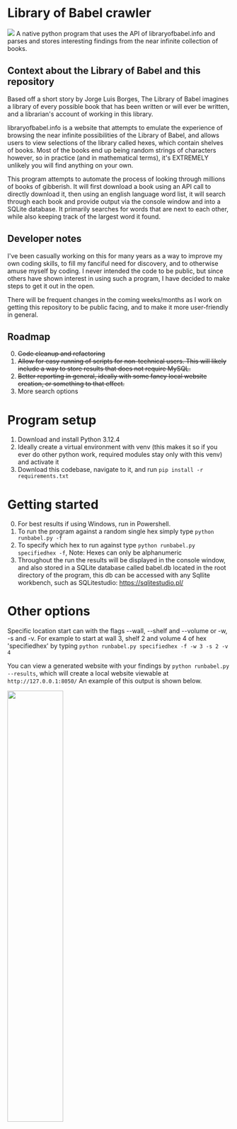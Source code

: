 # Library of Babel crawler

![](https://i.imgur.com/skjkwPk.gif)
A native python program that uses the API of libraryofbabel.info and parses and stores interesting findings from the 
near infinite collection of books.

## Context about the Library of Babel and this repository
Based off a short story by Jorge Luis Borges, The Library of Babel imagines a library of every possible book that has
been written or will ever be written, and a librarian's account of working in this library.

libraryofbabel.info is a website that attempts to emulate the experience of browsing the near infinite possibilities of
the Library of Babel, and allows users to view selections of the library called hexes, which contain shelves of books.
Most of the books end up being random strings of characters however, so in practice (and in mathematical terms), it's
EXTREMELY unlikely you will find anything on your own.

This program attempts to automate the process of looking through millions of books of gibberish. It will first download
a book using an API call to directly download it, then using an english language word list, it will search
through each book and provide output via the console window and into a SQLite database. It primarily searches 
for words that are next to each other, while also keeping track of the largest word it found.

## Developer notes
I've been casually working on this for many years as a way to improve my own coding skills, to fill my fanciful need for
discovery, and to otherwise amuse myself by coding. I never intended the code to be public, but since others have shown
interest in using such a program, I have decided to make steps to get it out in the open. 

There will be frequent changes in the coming weeks/months as I work on getting this repository to be public facing, and 
to make it more user-friendly in general.

## Roadmap

0. ~~Code cleanup and refactoring~~
1. ~~Allow for easy running of scripts for non-technical users. This will likely include a way to store results that does 
not require MySQL.~~
2. ~~Better reporting in general, ideally with some fancy local website creation, or something to that effect.~~
3. More search options


# Program setup
1. Download and install Python 3.12.4
2. Ideally create a virtual environment with venv (this makes it so if you ever do other python work, required modules
stay only with this venv) and activate it
3. Download this codebase, navigate to it, and run `pip install -r requirements.txt`

# Getting started
0. For best results if using Windows, run in Powershell.
1. To run the program against a random single hex simply type `python runbabel.py -f`
2. To specify which hex to run against type `python runbabel.py specifiedhex -f`, Note: Hexes can only be alphanumeric
3. Throughout the run the results will be displayed in the console window, and also stored in a SQLite database called
babel.db located in the root directory of the program, this db can be accessed with any Sqllite workbench, such as
SQLitestudio: https://sqlitestudio.pl/

# Other options
Specific location start can with the flags --wall, --shelf and --volume or -w, -s and -v. For example to start at 
wall 3, shelf 2 and volume 4 of hex 'specifiedhex' by typing `python runbabel.py specifiedhex -f -w 3 -s 2 -v 4`

You can view a generated website with your findings by `python runbabel.py --results`, which will create a local
website viewable at `http://127.0.0.1:8050/`  An example of this output is shown below.

<img src="https://i.imgur.com/qqjtBbs.png" width="50%" height="50%">



